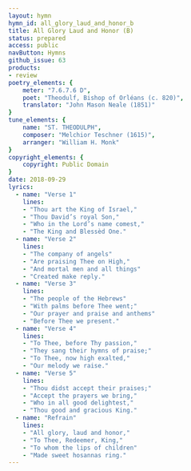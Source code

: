 ```yaml
---
layout: hymn
hymn_id: all_glory_laud_and_honor_b
title: All Glory Laud and Honor (B)
status: prepared
access: public
navButton: Hymns
github_issue: 63
products:
- review
poetry_elements: {
    meter: "7.6.7.6 D",
    poet: "Theodulf, Bishop of Orléans (c. 820)",
    translator: "John Mason Neale (1851)"
}
tune_elements: {
    name: "ST. THEODULPH",
    composer: "Melchior Teschner (1615)",
    arranger: "William H. Monk"
}
copyright_elements: {
    copyright: Public Domain
}
date: 2018-09-29
lyrics:
  - name: "Verse 1"
    lines:
    - "Thou art the King of Israel,"
    - "Thou David’s royal Son,"
    - "Who in the Lord’s name comest,"
    - "The King and Blessèd One."
  - name: "Verse 2"
    lines:
    - "The company of angels"
    - "Are praising Thee on High,"
    - "And mortal men and all things"
    - "Created make reply."
  - name: "Verse 3"
    lines:
    - "The people of the Hebrews"
    - "With palms before Thee went;"
    - "Our prayer and praise and anthems"
    - "Before Thee we present."
  - name: "Verse 4"
    lines:
    - "To Thee, before Thy passion,"
    - "They sang their hymns of praise;"
    - "To Thee, now high exalted,"
    - "Our melody we raise."
  - name: "Verse 5"
    lines:
    - "Thou didst accept their praises;"
    - "Accept the prayers we bring,"
    - "Who in all good delightest,"
    - "Thou good and gracious King."
  - name: "Refrain"
    lines:
    - "All glory, laud and honor,"
    - "To Thee, Redeemer, King,"
    - "To whom the lips of children"
    - "Made sweet hosannas ring."
---
```

